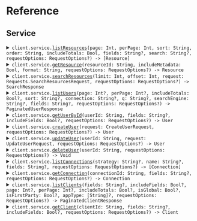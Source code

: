 # Reference
## Service
<details><summary><code>client.service.<a href="/Sources/Resources/Service/ServiceClient.swift">listResources</a>(page: Int, perPage: Int, sort: String, order: String, includeTotals: Bool, fields: String?, search: String?, requestOptions: RequestOptions?) -> [Resource]</code></summary>
<dl>
<dd>

#### 📝 Description

<dl>
<dd>

<dl>
<dd>

List resources with pagination
</dd>
</dl>
</dd>
</dl>

#### 🔌 Usage

<dl>
<dd>

<dl>
<dd>

```swift
import Foundation
import ClientSideParams

private func main() async throws {
    let client = ClientSideParamsClient(token: "<token>")

    try await client.service.listResources(
        page: 1,
        perPage: 1,
        sort: "created_at",
        order: "desc",
        includeTotals: true,
        fields: "fields",
        search: "search"
    )
}

try await main()
```
</dd>
</dl>
</dd>
</dl>

#### ⚙️ Parameters

<dl>
<dd>

<dl>
<dd>

**page:** `Int` — Zero-indexed page number
    
</dd>
</dl>

<dl>
<dd>

**perPage:** `Int` — Number of items per page
    
</dd>
</dl>

<dl>
<dd>

**sort:** `String` — Sort field
    
</dd>
</dl>

<dl>
<dd>

**order:** `String` — Sort order (asc or desc)
    
</dd>
</dl>

<dl>
<dd>

**includeTotals:** `Bool` — Whether to include total count
    
</dd>
</dl>

<dl>
<dd>

**fields:** `String?` — Comma-separated list of fields to include
    
</dd>
</dl>

<dl>
<dd>

**search:** `String?` — Search query
    
</dd>
</dl>

<dl>
<dd>

**requestOptions:** `RequestOptions?` — Additional options for configuring the request, such as custom headers or timeout settings.
    
</dd>
</dl>
</dd>
</dl>


</dd>
</dl>
</details>

<details><summary><code>client.service.<a href="/Sources/Resources/Service/ServiceClient.swift">getResource</a>(resourceId: String, includeMetadata: Bool, format: String, requestOptions: RequestOptions?) -> Resource</code></summary>
<dl>
<dd>

#### 📝 Description

<dl>
<dd>

<dl>
<dd>

Get a single resource
</dd>
</dl>
</dd>
</dl>

#### 🔌 Usage

<dl>
<dd>

<dl>
<dd>

```swift
import Foundation
import ClientSideParams

private func main() async throws {
    let client = ClientSideParamsClient(token: "<token>")

    try await client.service.getResource(
        resourceId: "resourceId",
        includeMetadata: true,
        format: "json"
    )
}

try await main()
```
</dd>
</dl>
</dd>
</dl>

#### ⚙️ Parameters

<dl>
<dd>

<dl>
<dd>

**resourceId:** `String` 
    
</dd>
</dl>

<dl>
<dd>

**includeMetadata:** `Bool` — Include metadata in response
    
</dd>
</dl>

<dl>
<dd>

**format:** `String` — Response format
    
</dd>
</dl>

<dl>
<dd>

**requestOptions:** `RequestOptions?` — Additional options for configuring the request, such as custom headers or timeout settings.
    
</dd>
</dl>
</dd>
</dl>


</dd>
</dl>
</details>

<details><summary><code>client.service.<a href="/Sources/Resources/Service/ServiceClient.swift">searchResources</a>(limit: Int, offset: Int, request: Requests.SearchResourcesRequest, requestOptions: RequestOptions?) -> SearchResponse</code></summary>
<dl>
<dd>

#### 📝 Description

<dl>
<dd>

<dl>
<dd>

Search resources with complex parameters
</dd>
</dl>
</dd>
</dl>

#### 🔌 Usage

<dl>
<dd>

<dl>
<dd>

```swift
import Foundation
import ClientSideParams

private func main() async throws {
    let client = ClientSideParamsClient(token: "<token>")

    try await client.service.searchResources(
        limit: 1,
        offset: 1,
        request: .init(
            query: "query",
            filters: [
                "filters": .object([
                    "key": .string("value")
                ])
            ]
        )
    )
}

try await main()
```
</dd>
</dl>
</dd>
</dl>

#### ⚙️ Parameters

<dl>
<dd>

<dl>
<dd>

**limit:** `Int` — Maximum results to return
    
</dd>
</dl>

<dl>
<dd>

**offset:** `Int` — Offset for pagination
    
</dd>
</dl>

<dl>
<dd>

**request:** `Requests.SearchResourcesRequest` 
    
</dd>
</dl>

<dl>
<dd>

**requestOptions:** `RequestOptions?` — Additional options for configuring the request, such as custom headers or timeout settings.
    
</dd>
</dl>
</dd>
</dl>


</dd>
</dl>
</details>

<details><summary><code>client.service.<a href="/Sources/Resources/Service/ServiceClient.swift">listUsers</a>(page: Int?, perPage: Int?, includeTotals: Bool?, sort: String?, connection: String?, q: String?, searchEngine: String?, fields: String?, requestOptions: RequestOptions?) -> PaginatedUserResponse</code></summary>
<dl>
<dd>

#### 📝 Description

<dl>
<dd>

<dl>
<dd>

List or search for users
</dd>
</dl>
</dd>
</dl>

#### 🔌 Usage

<dl>
<dd>

<dl>
<dd>

```swift
import Foundation
import ClientSideParams

private func main() async throws {
    let client = ClientSideParamsClient(token: "<token>")

    try await client.service.listUsers(
        page: 1,
        perPage: 1,
        includeTotals: true,
        sort: "sort",
        connection: "connection",
        q: "q",
        searchEngine: "search_engine",
        fields: "fields"
    )
}

try await main()
```
</dd>
</dl>
</dd>
</dl>

#### ⚙️ Parameters

<dl>
<dd>

<dl>
<dd>

**page:** `Int?` — Page index of the results to return. First page is 0.
    
</dd>
</dl>

<dl>
<dd>

**perPage:** `Int?` — Number of results per page.
    
</dd>
</dl>

<dl>
<dd>

**includeTotals:** `Bool?` — Return results inside an object that contains the total result count (true) or as a direct array of results (false, default).
    
</dd>
</dl>

<dl>
<dd>

**sort:** `String?` — Field to sort by. Use field:order where order is 1 for ascending and -1 for descending.
    
</dd>
</dl>

<dl>
<dd>

**connection:** `String?` — Connection filter
    
</dd>
</dl>

<dl>
<dd>

**q:** `String?` — Query string following Lucene query string syntax
    
</dd>
</dl>

<dl>
<dd>

**searchEngine:** `String?` — Search engine version (v1, v2, or v3)
    
</dd>
</dl>

<dl>
<dd>

**fields:** `String?` — Comma-separated list of fields to include or exclude
    
</dd>
</dl>

<dl>
<dd>

**requestOptions:** `RequestOptions?` — Additional options for configuring the request, such as custom headers or timeout settings.
    
</dd>
</dl>
</dd>
</dl>


</dd>
</dl>
</details>

<details><summary><code>client.service.<a href="/Sources/Resources/Service/ServiceClient.swift">getUserById</a>(userId: String, fields: String?, includeFields: Bool?, requestOptions: RequestOptions?) -> User</code></summary>
<dl>
<dd>

#### 📝 Description

<dl>
<dd>

<dl>
<dd>

Get a user by ID
</dd>
</dl>
</dd>
</dl>

#### 🔌 Usage

<dl>
<dd>

<dl>
<dd>

```swift
import Foundation
import ClientSideParams

private func main() async throws {
    let client = ClientSideParamsClient(token: "<token>")

    try await client.service.getUserById(
        userId: "userId",
        fields: "fields",
        includeFields: true
    )
}

try await main()
```
</dd>
</dl>
</dd>
</dl>

#### ⚙️ Parameters

<dl>
<dd>

<dl>
<dd>

**userId:** `String` 
    
</dd>
</dl>

<dl>
<dd>

**fields:** `String?` — Comma-separated list of fields to include or exclude
    
</dd>
</dl>

<dl>
<dd>

**includeFields:** `Bool?` — true to include the fields specified, false to exclude them
    
</dd>
</dl>

<dl>
<dd>

**requestOptions:** `RequestOptions?` — Additional options for configuring the request, such as custom headers or timeout settings.
    
</dd>
</dl>
</dd>
</dl>


</dd>
</dl>
</details>

<details><summary><code>client.service.<a href="/Sources/Resources/Service/ServiceClient.swift">createUser</a>(request: CreateUserRequest, requestOptions: RequestOptions?) -> User</code></summary>
<dl>
<dd>

#### 📝 Description

<dl>
<dd>

<dl>
<dd>

Create a new user
</dd>
</dl>
</dd>
</dl>

#### 🔌 Usage

<dl>
<dd>

<dl>
<dd>

```swift
import Foundation
import ClientSideParams

private func main() async throws {
    let client = ClientSideParamsClient(token: "<token>")

    try await client.service.createUser(request: CreateUserRequest(
        email: "email",
        emailVerified: true,
        username: "username",
        password: "password",
        phoneNumber: "phone_number",
        phoneVerified: true,
        userMetadata: [
            "user_metadata": .object([
                "key": .string("value")
            ])
        ],
        appMetadata: [
            "app_metadata": .object([
                "key": .string("value")
            ])
        ],
        connection: "connection"
    ))
}

try await main()
```
</dd>
</dl>
</dd>
</dl>

#### ⚙️ Parameters

<dl>
<dd>

<dl>
<dd>

**request:** `CreateUserRequest` 
    
</dd>
</dl>

<dl>
<dd>

**requestOptions:** `RequestOptions?` — Additional options for configuring the request, such as custom headers or timeout settings.
    
</dd>
</dl>
</dd>
</dl>


</dd>
</dl>
</details>

<details><summary><code>client.service.<a href="/Sources/Resources/Service/ServiceClient.swift">updateUser</a>(userId: String, request: UpdateUserRequest, requestOptions: RequestOptions?) -> User</code></summary>
<dl>
<dd>

#### 📝 Description

<dl>
<dd>

<dl>
<dd>

Update a user
</dd>
</dl>
</dd>
</dl>

#### 🔌 Usage

<dl>
<dd>

<dl>
<dd>

```swift
import Foundation
import ClientSideParams

private func main() async throws {
    let client = ClientSideParamsClient(token: "<token>")

    try await client.service.updateUser(
        userId: "userId",
        request: UpdateUserRequest(
            email: "email",
            emailVerified: true,
            username: "username",
            phoneNumber: "phone_number",
            phoneVerified: true,
            userMetadata: [
                "user_metadata": .object([
                    "key": .string("value")
                ])
            ],
            appMetadata: [
                "app_metadata": .object([
                    "key": .string("value")
                ])
            ],
            password: "password",
            blocked: true
        )
    )
}

try await main()
```
</dd>
</dl>
</dd>
</dl>

#### ⚙️ Parameters

<dl>
<dd>

<dl>
<dd>

**userId:** `String` 
    
</dd>
</dl>

<dl>
<dd>

**request:** `UpdateUserRequest` 
    
</dd>
</dl>

<dl>
<dd>

**requestOptions:** `RequestOptions?` — Additional options for configuring the request, such as custom headers or timeout settings.
    
</dd>
</dl>
</dd>
</dl>


</dd>
</dl>
</details>

<details><summary><code>client.service.<a href="/Sources/Resources/Service/ServiceClient.swift">deleteUser</a>(userId: String, requestOptions: RequestOptions?) -> Void</code></summary>
<dl>
<dd>

#### 📝 Description

<dl>
<dd>

<dl>
<dd>

Delete a user
</dd>
</dl>
</dd>
</dl>

#### 🔌 Usage

<dl>
<dd>

<dl>
<dd>

```swift
import Foundation
import ClientSideParams

private func main() async throws {
    let client = ClientSideParamsClient(token: "<token>")

    try await client.service.deleteUser(userId: "userId")
}

try await main()
```
</dd>
</dl>
</dd>
</dl>

#### ⚙️ Parameters

<dl>
<dd>

<dl>
<dd>

**userId:** `String` 
    
</dd>
</dl>

<dl>
<dd>

**requestOptions:** `RequestOptions?` — Additional options for configuring the request, such as custom headers or timeout settings.
    
</dd>
</dl>
</dd>
</dl>


</dd>
</dl>
</details>

<details><summary><code>client.service.<a href="/Sources/Resources/Service/ServiceClient.swift">listConnections</a>(strategy: String?, name: String?, fields: String?, requestOptions: RequestOptions?) -> [Connection]</code></summary>
<dl>
<dd>

#### 📝 Description

<dl>
<dd>

<dl>
<dd>

List all connections
</dd>
</dl>
</dd>
</dl>

#### 🔌 Usage

<dl>
<dd>

<dl>
<dd>

```swift
import Foundation
import ClientSideParams

private func main() async throws {
    let client = ClientSideParamsClient(token: "<token>")

    try await client.service.listConnections(
        strategy: "strategy",
        name: "name",
        fields: "fields"
    )
}

try await main()
```
</dd>
</dl>
</dd>
</dl>

#### ⚙️ Parameters

<dl>
<dd>

<dl>
<dd>

**strategy:** `String?` — Filter by strategy type (e.g., auth0, google-oauth2, samlp)
    
</dd>
</dl>

<dl>
<dd>

**name:** `String?` — Filter by connection name
    
</dd>
</dl>

<dl>
<dd>

**fields:** `String?` — Comma-separated list of fields to include
    
</dd>
</dl>

<dl>
<dd>

**requestOptions:** `RequestOptions?` — Additional options for configuring the request, such as custom headers or timeout settings.
    
</dd>
</dl>
</dd>
</dl>


</dd>
</dl>
</details>

<details><summary><code>client.service.<a href="/Sources/Resources/Service/ServiceClient.swift">getConnection</a>(connectionId: String, fields: String?, requestOptions: RequestOptions?) -> Connection</code></summary>
<dl>
<dd>

#### 📝 Description

<dl>
<dd>

<dl>
<dd>

Get a connection by ID
</dd>
</dl>
</dd>
</dl>

#### 🔌 Usage

<dl>
<dd>

<dl>
<dd>

```swift
import Foundation
import ClientSideParams

private func main() async throws {
    let client = ClientSideParamsClient(token: "<token>")

    try await client.service.getConnection(
        connectionId: "connectionId",
        fields: "fields"
    )
}

try await main()
```
</dd>
</dl>
</dd>
</dl>

#### ⚙️ Parameters

<dl>
<dd>

<dl>
<dd>

**connectionId:** `String` 
    
</dd>
</dl>

<dl>
<dd>

**fields:** `String?` — Comma-separated list of fields to include
    
</dd>
</dl>

<dl>
<dd>

**requestOptions:** `RequestOptions?` — Additional options for configuring the request, such as custom headers or timeout settings.
    
</dd>
</dl>
</dd>
</dl>


</dd>
</dl>
</details>

<details><summary><code>client.service.<a href="/Sources/Resources/Service/ServiceClient.swift">listClients</a>(fields: String?, includeFields: Bool?, page: Int?, perPage: Int?, includeTotals: Bool?, isGlobal: Bool?, isFirstParty: Bool?, appType: [String]?, requestOptions: RequestOptions?) -> PaginatedClientResponse</code></summary>
<dl>
<dd>

#### 📝 Description

<dl>
<dd>

<dl>
<dd>

List all clients/applications
</dd>
</dl>
</dd>
</dl>

#### 🔌 Usage

<dl>
<dd>

<dl>
<dd>

```swift
import Foundation
import ClientSideParams

private func main() async throws {
    let client = ClientSideParamsClient(token: "<token>")

    try await client.service.listClients(
        fields: "fields",
        includeFields: true,
        page: 1,
        perPage: 1,
        includeTotals: true,
        isGlobal: true,
        isFirstParty: true,
        appType: [
            "app_type",
            "app_type"
        ]
    )
}

try await main()
```
</dd>
</dl>
</dd>
</dl>

#### ⚙️ Parameters

<dl>
<dd>

<dl>
<dd>

**fields:** `String?` — Comma-separated list of fields to include
    
</dd>
</dl>

<dl>
<dd>

**includeFields:** `Bool?` — Whether specified fields are included or excluded
    
</dd>
</dl>

<dl>
<dd>

**page:** `Int?` — Page number (zero-based)
    
</dd>
</dl>

<dl>
<dd>

**perPage:** `Int?` — Number of results per page
    
</dd>
</dl>

<dl>
<dd>

**includeTotals:** `Bool?` — Include total count in response
    
</dd>
</dl>

<dl>
<dd>

**isGlobal:** `Bool?` — Filter by global clients
    
</dd>
</dl>

<dl>
<dd>

**isFirstParty:** `Bool?` — Filter by first party clients
    
</dd>
</dl>

<dl>
<dd>

**appType:** `[String]?` — Filter by application type (spa, native, regular_web, non_interactive)
    
</dd>
</dl>

<dl>
<dd>

**requestOptions:** `RequestOptions?` — Additional options for configuring the request, such as custom headers or timeout settings.
    
</dd>
</dl>
</dd>
</dl>


</dd>
</dl>
</details>

<details><summary><code>client.service.<a href="/Sources/Resources/Service/ServiceClient.swift">getClient</a>(clientId: String, fields: String?, includeFields: Bool?, requestOptions: RequestOptions?) -> Client</code></summary>
<dl>
<dd>

#### 📝 Description

<dl>
<dd>

<dl>
<dd>

Get a client by ID
</dd>
</dl>
</dd>
</dl>

#### 🔌 Usage

<dl>
<dd>

<dl>
<dd>

```swift
import Foundation
import ClientSideParams

private func main() async throws {
    let client = ClientSideParamsClient(token: "<token>")

    try await client.service.getClient(
        clientId: "clientId",
        fields: "fields",
        includeFields: true
    )
}

try await main()
```
</dd>
</dl>
</dd>
</dl>

#### ⚙️ Parameters

<dl>
<dd>

<dl>
<dd>

**clientId:** `String` 
    
</dd>
</dl>

<dl>
<dd>

**fields:** `String?` — Comma-separated list of fields to include
    
</dd>
</dl>

<dl>
<dd>

**includeFields:** `Bool?` — Whether specified fields are included or excluded
    
</dd>
</dl>

<dl>
<dd>

**requestOptions:** `RequestOptions?` — Additional options for configuring the request, such as custom headers or timeout settings.
    
</dd>
</dl>
</dd>
</dl>


</dd>
</dl>
</details>
